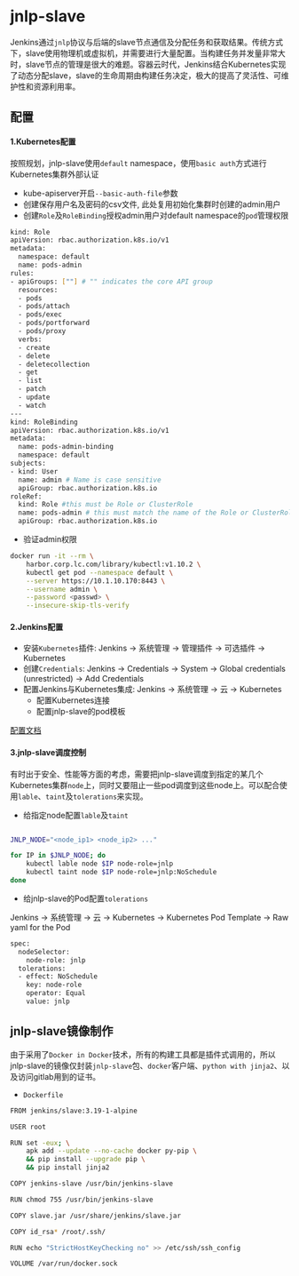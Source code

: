 # jnlp-slave

Jenkins通过`jnlp`协议与后端的slave节点通信及分配任务和获取结果。传统方式下，slave使用物理机或虚拟机，并需要进行大量配置。当构建任务并发量非常大时，slave节点的管理是很大的难题。容器云时代，Jenkins结合Kubernetes实现了动态分配slave，slave的生命周期由构建任务决定，极大的提高了灵活性、可维护性和资源利用率。

## 配置

#### 1.Kubernetes配置

按照规划，jnlp-slave使用`default` namespace，使用`basic auth`方式进行Kubernetes集群外部认证

+ kube-apiserver开启`--basic-auth-file`参数
+ 创建保存用户名及密码的csv文件, 此处复用初始化集群时创建的admin用户
+ 创建`Role`及`RoleBinding`授权admin用户对default namespace的`pod`管理权限

```bash
kind: Role
apiVersion: rbac.authorization.k8s.io/v1
metadata:
  namespace: default
  name: pods-admin
rules:
- apiGroups: [""] # "" indicates the core API group
  resources:
  - pods
  - pods/attach
  - pods/exec
  - pods/portforward
  - pods/proxy
  verbs:
  - create
  - delete
  - deletecollection
  - get
  - list
  - patch
  - update
  - watch
---
kind: RoleBinding
apiVersion: rbac.authorization.k8s.io/v1
metadata:
  name: pods-admin-binding
  namespace: default
subjects:
- kind: User
  name: admin # Name is case sensitive
  apiGroup: rbac.authorization.k8s.io
roleRef:
  kind: Role #this must be Role or ClusterRole
  name: pods-admin # this must match the name of the Role or ClusterRole you wish to bind to
  apiGroup: rbac.authorization.k8s.io
```

+ 验证admin权限

```bash
docker run -it --rm \
    harbor.corp.lc.com/library/kubectl:v1.10.2 \
    kubectl get pod --namespace default \
    --server https://10.1.10.170:8443 \
    --username admin \
    --password <passwd> \
    --insecure-skip-tls-verify
```

#### 2.Jenkins配置

+ 安装`Kubernetes`插件: Jenkins -> 系统管理 -> 管理插件 -> 可选插件 -> Kubernetes
+ 创建`Credentials`: Jenkins -> Credentials -> System -> Global credentials (unrestricted) -> Add Credentials
+ 配置Jenkins与Kubernetes集成: Jenkins -> 系统管理 -> 云 -> Kubernetes
  + 配置Kubernetes连接
  + 配置jnlp-slave的pod模板

[配置文档](./index/jenkins-k8s.pdf)

#### 3.jnlp-slave调度控制

有时出于安全、性能等方面的考虑，需要把jnlp-slave调度到指定的某几个Kubernetes集群`node`上，同时又要阻止一些pod调度到这些node上。可以配合使用`lable`、`taint`及`tolerations`来实现。

+ 给指定node配置`lable`及`taint`

```bash

JNLP_NODE="<node_ip1> <node_ip2> ..."

for IP in $JNLP_NODE; do
    kubectl lable node $IP node-role=jnlp
    kubectl taint node $IP node-role=jnlp:NoSchedule
done
```

+ 给jnlp-slave的Pod配置`tolerations`

Jenkins -> 系统管理 -> 云 -> Kubernetes -> Kubernetes Pod Template -> Raw yaml for the Pod

```bash
spec:
  nodeSelector:
    node-role: jnlp
  tolerations:
  - effect: NoSchedule
    key: node-role
    operator: Equal
    value: jnlp
```

## jnlp-slave镜像制作

由于采用了`Docker in Docker`技术，所有的构建工具都是插件式调用的，所以jnlp-slave的镜像仅封装`jnlp-slave`包、`docker`客户端、`python with jinja2`、以及访问gitlab用到的证书。

+ `Dockerfile`

```bash
FROM jenkins/slave:3.19-1-alpine

USER root

RUN set -eux; \
    apk add --update --no-cache docker py-pip \
    && pip install --upgrade pip \
    && pip install jinja2

COPY jenkins-slave /usr/bin/jenkins-slave

RUN chmod 755 /usr/bin/jenkins-slave

COPY slave.jar /usr/share/jenkins/slave.jar

COPY id_rsa* /root/.ssh/

RUN echo "StrictHostKeyChecking no" >> /etc/ssh/ssh_config

VOLUME /var/run/docker.sock
```
